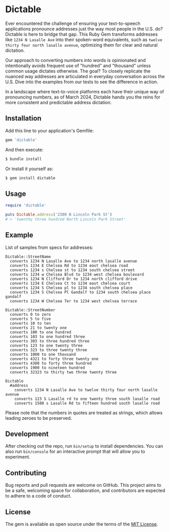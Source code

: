 # Dictable

Ever encountered the challenge of ensuring your text-to-speech applications pronounce addresses just the way most people in the U.S. do? Dictable is here to bridge that gap. This Ruby Gem transforms addresses like `1234 N Lasalle Ave` into their spoken-word equivalents, such as `twelve thirty four north lasalle avenue`, optimizing them for clear and natural dictation.

Our approach to converting numbers into words is opinionated and intentionally avoids frequent use of "hundred" and "thousand" unless common usage dictates otherwise. The goal? To closely replicate the nuanced way addresses are articulated in everyday conversation across the U.S. Dive into the examples from our tests to see the difference in action.

In a landscape where text-to-voice platforms each have their unique way of pronouncing numbers, as of March 2024, Dictable hands you the reins for more consistent and predictable address dictation.

## Installation

Add this line to your application's Gemfile:

```ruby
gem 'dictable'
```

And then execute:

```bash
$ bundle install
```

Or install it yourself as:

```bash
$ gem install dictable
```

## Usage

```ruby
require 'dictable'

puts Dictable.address('2300 N Lincoln Park St')
# > 'twenthy three hundred North Lincoln Park Street'

```

## Example
List of samples from specs for addresses:

```
Dictable::StreetName
  converts 1234 N Lasalle Ave to 1234 north lasalle avenue
  converts 1234 E Chelsea Rd to 1234 east chelsea road
  converts 1234 s Chelsea st to 1234 south chelsea street
  converts 1234 w Chelsea Blvd to 1234 west chelsea boulevard
  converts 1234 N Clifford Dr to 1234 north clifford drive
  converts 1234 E Chelsea Ct to 1234 east chelsea court
  converts 1234 S Chelsea pl to 1234 south chelsea place
  converts 1234 S Chelsea Pl Gandalf to 1234 south chelsea place gandalf
  converts 1234 W Chelsea Ter to 1234 west chelsea terrace

Dictable::StreetNumber
  converts 0 to zero
  converts 5 to five
  converts 10 to ten
  converts 21 to twenty one
  converts 100 to one hundred
  converts 103 to one hundred three
  converts 303 to three hundred three
  converts 123 to one twenty three
  converts 323 to three twenty three
  converts 1000 to one thousand
  converts 4321 to forty three twenty one
  converts 4300 to forty three hundred
  converts 1900 to nineteen hundred
  converts 32323 to thirty two three twenty three

Dictable
  #address
    converts 1234 N Lasalle Ave to twelve thirty four north lasalle avenue
    converts 123 S Lasalle rd to one twenty three south lasalle road
    converts 1500 s Lasalle Rd to fifteen hundred south lasalle road

```

Please note that the numbers in quotes are treated as strings, which allows leading zeroes to be preserved.

## Development

After checking out the repo, run `bin/setup` to install dependencies. You can also run `bin/console` for an interactive prompt that will allow you to experiment.

## Contributing

Bug reports and pull requests are welcome on GitHub. This project aims to be a safe, welcoming space for collaboration, and contributors are expected to adhere to a code of conduct.

## License

The gem is available as open source under the terms of the [MIT License](https://opensource.org/licenses/MIT).